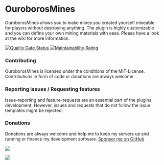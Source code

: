 # OuroborosMines
OuroborosMines allows you to make mines you created yourself mineable for players without destroying anything. The plugin is highly customizable and you can define your own mining materials with ease. Please have a look at the wiki for more information.

[![Quality Gate Status](https://sonar.th3shadowbroker.dev/api/project_badges/measure?project=dev.th3shadowbroker.spigot%3AOuroborosMines&metric=alert_status)](https://sonar.th3shadowbroker.dev/dashboard?id=dev.th3shadowbroker.spigot%3AOuroborosMines)
[![Maintainability Rating](https://sonar.th3shadowbroker.dev/api/project_badges/measure?project=dev.th3shadowbroker.spigot%3AOuroborosMines&metric=sqale_rating)](https://sonar.th3shadowbroker.dev/dashboard?id=dev.th3shadowbroker.spigot%3AOuroborosMines)

### Contributing
OuroborosMines is licensed under the conditions of the MIT-License. Contributions in form of code or donations are always welcome.

### Reporting issues / Requesting features
Issue-reporting and feature-requests are an essential part of the plugins development. However, issues and requests that do not follow the issue templates might be rejected.

### Donations
Donations are always welcome and help me to keep my servers up and running or finance my development software.
[Sponsor me on GitHub](https://github.com/sponsors/Th3Shadowbroker)

[![](https://c5.patreon.com/external/logo/become_a_patron_button.png)](https://patreon.com/m4taiori)

[![](https://www.ko-fi.com/img/githubbutton_sm.svg)](https://ko-fi.com/V7V0GYAP)
